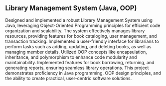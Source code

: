 ## Library Management System (Java, OOP)

Designed and implemented a robust Library Management System using Java, leveraging Object-Oriented Programming principles for efficient code organization and scalability. The system effectively manages library resources, providing features for book cataloging, user management, and transaction tracking. Implemented a user-friendly interface for librarians to perform tasks such as adding, updating, and deleting books, as well as managing member details. Utilized OOP concepts like encapsulation, inheritance, and polymorphism to enhance code modularity and maintainability. Implemented features for book borrowing, returning, and generating reports, ensuring seamless library operations. This project demonstrates proficiency in Java programming, OOP design principles, and the ability to create practical, user-centric software solutions.
